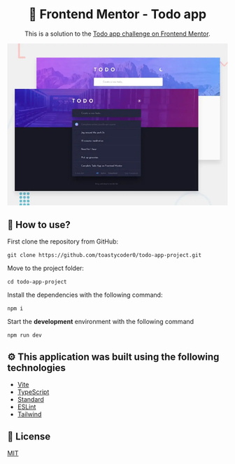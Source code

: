 <div align="center">
  <h1>🤖 Frontend Mentor - Todo app</h1>

This is a solution to the [Todo app challenge on Frontend Mentor](https://www.frontendmentor.io/challenges/todo-app-Su1_KokOW).

![Design preview for the Todo app coding challenge](./public/preview.webp)

</div>

## 🚀 How to use?

First clone the repository from GitHub:

```shell
git clone https://github.com/toastycoder0/todo-app-project.git
```

Move to the project folder:

```shell
cd todo-app-project
```

Install the dependencies with the following command:

```shell
npm i
```

Start the **development** environment with the following command

```shell
npm run dev
```

## ⚙️ This application was built using the following technologies

- [Vite](https://vitejs.dev/)
- [TypeScript](https://www.npmjs.com/package/typescript)
- [Standard](https://www.npmjs.com/package/ts-standard)
- [ESLint](https://www.npmjs.com/package/eslint)
- [Tailwind](https://tailwindcss.com)

## 📄 License

[MIT](https://opensource.org/licenses/MIT)
